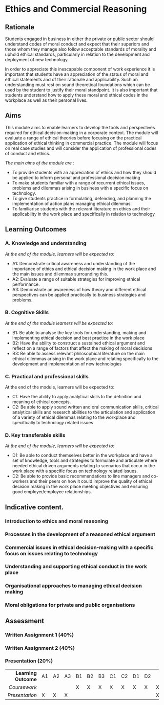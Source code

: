 # Ethics and Commercial Reasoning

## Rationale

Students engaged in business in either the private or public sector should understand codes of moral conduct and expect that their superiors and those whom they manage also follow acceptable standards of morality and uphold ethical standards, particularly in relation to the development and deployment of new technology.

In order to appreciate this inescapable component of work experience it is important that students have an appreciation of the status of moral and ethical statements and of their rationale and applicability. Such an understanding must rest on sound theoretical foundations which can be used by the student to justify their moral standpoint. It is also important that students understand how to apply these moral and ethical codes in the workplace as well as their personal lives.

## Aims

This module aims to enable learners to develop the tools and perspectives required for ethical decision-making in a corporate context. The module will evaluate a range of ethical theories before focusing on the practical application of ethical thinking in commercial practice. The module will focus on real case studies and will consider the application of professional codes of conduct and ethics.

_The main aims of the module are :_

* To provide students with an appreciation of ethics and how they should be applied to inform personal and professional decision making 
* To make students familiar with a range of recurrent ethical issues, problems and dilemmas arising in business with a specific focus on technology.
* To give students practice in formulating, defending, and planning the implementation of action plans managing ethical dilemmas.
* To familiarise students with the relevant literature on ethics and their applicability in the work place and specifically in relation to technology

## Learning Outcomes

### A. Knowledge and understanding

_At the end of the module, learners will be expected to:_

* A1: Demonstrate critical awareness and understanding of the importance of ethics and ethical decision making in the work place and the main issues and dilemmas surrounding this. 
* A2: Evaluate a range of suitable strategies for improving ethical performance.
* A3: Demonstrate an awareness of how theory and different ethical perspectives can be applied practically to business strategies and problems.

### B. Cognitive Skills

_At the end of the module learners will be expected to:_

* B1: Be able to analyse the key tools for understanding, making and implementing ethical decision and best practice in the work place
* B2: Have the ability to construct a sustained ethical argument and reflect on a range of factors that affect the making of moral decisions
* B3: Be able to assess relevant philosophical literature on the main ethical dilemmas arising in the work place and relating specifically to the development and implementation of new technologies

### C. Practical and professional skills

At the end of the module, learners will be expected to:

* C1: Have the ability to apply analytical skills to the definition and meaning of ethical concepts.
* C2: Be able to apply sound written and oral communication skills, critical analytical skills and research abilities to the articulation and application of a variety of ethical dilemmas relating to the workplace and specifically to technology related issues

### D. Key transferable skills

_At the end of the module, learners will be expected to:_

* D1: Be able to conduct themselves better in the workplace and have a set of knowledge, tools and strategies to formulate and articulate where needed ethical driven arguments relating to scenarios that occur in the work place with a specific focus on technology related issues. 
* D2: Be able to provide basic recommendations to line managers and co-workers and their peers on how it could improve the quality of ethical decision making in the work place meeting objectives and ensuring good employer/employee relationships.

## Indicative content.

### Introduction to ethics and moral reasoning

### Processes in the development of a reasoned ethical argument

### Commercial issues in ethical decision-making with a specific focus on issues relating to technology

### Understanding and supporting ethical conduct in the work place

### Organisational approaches to managing ethical decision making

### Moral obligations for private and public organisations

## Assessment

### Written Assignment 1 \(40%\)

### Written Assignment 2 \(40%\)

### Presentation \(20%\)

|  |  |  |  |  |  |  |  |  |  |  |  |  |
| ---: | :--- | :--- | :--- | :--- | :--- | :--- | :--- | :--- | :--- | :--- | :--- | :--- |
| **Learning Outcome** | A1 | A2 | A3 | B1 | B2 | B3 | C1 | C2 | D1 | D2 |  |  |
| _Coursework_ |  |  |  | X | X | X | X | X | X | X | X | X |
| _Presentation_ | X | X | X |  |  |  |  |  |  |  | X | X |

